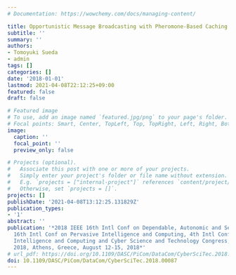 ```yaml
---
# Documentation: https://wowchemy.com/docs/managing-content/

title: Opportunistic Message Broadcasting with Pheromone-Based Caching
subtitle: ''
summary: ''
authors:
- Tomoyuki Sueda
- admin
tags: []
categories: []
date: '2018-01-01'
lastmod: 2021-04-08T22:12:25+09:00
featured: false
draft: false

# Featured image
# To use, add an image named `featured.jpg/png` to your page's folder.
# Focal points: Smart, Center, TopLeft, Top, TopRight, Left, Right, BottomLeft, Bottom, BottomRight.
image:
  caption: ''
  focal_point: ''
  preview_only: false

# Projects (optional).
#   Associate this post with one or more of your projects.
#   Simply enter your project's folder or file name without extension.
#   E.g. `projects = ["internal-project"]` references `content/project/deep-learning/index.md`.
#   Otherwise, set `projects = []`.
projects: []
publishDate: '2021-04-08T13:12:25.131829Z'
publication_types:
- '1'
abstract: ''
publication: '*2018 IEEE 16th Intl Conf on Dependable, Autonomic and Secure Computing,
  16th Intl Conf on Pervasive Intelligence and Computing, 4th Intl Conf on Big Data
  Intelligence and Computing and Cyber Science and Technology Congress, DASC/PiCom/DataCom/CyberSciTech
  2018, Athens, Greece, August 12-15, 2018*'
# url_pdf: https://doi.org/10.1109/DASC/PiCom/DataCom/CyberSciTec.2018.00087
doi: 10.1109/DASC/PiCom/DataCom/CyberSciTec.2018.00087
---
```

